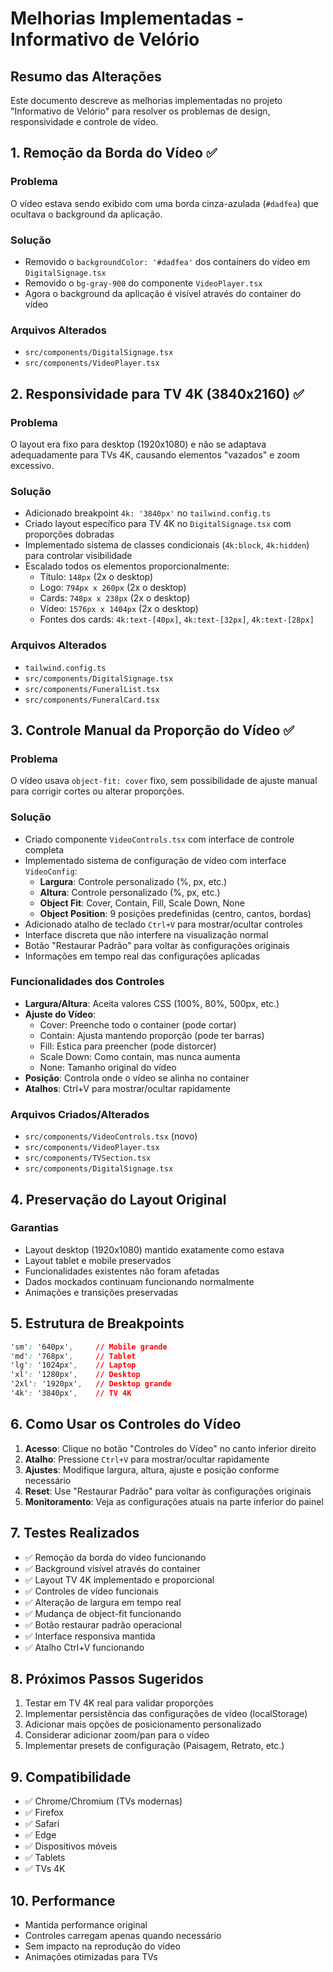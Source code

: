 # Melhorias Implementadas - Informativo de Velório

## Resumo das Alterações

Este documento descreve as melhorias implementadas no projeto "Informativo de Velório" para resolver os problemas de design, responsividade e controle de vídeo.

## 1. Remoção da Borda do Vídeo ✅

### Problema
O vídeo estava sendo exibido com uma borda cinza-azulada (`#dadfea`) que ocultava o background da aplicação.

### Solução
- Removido o `backgroundColor: '#dadfea'` dos containers do vídeo em `DigitalSignage.tsx`
- Removido o `bg-gray-900` do componente `VideoPlayer.tsx`
- Agora o background da aplicação é visível através do container do vídeo

### Arquivos Alterados
- `src/components/DigitalSignage.tsx`
- `src/components/VideoPlayer.tsx`

## 2. Responsividade para TV 4K (3840x2160) ✅

### Problema
O layout era fixo para desktop (1920x1080) e não se adaptava adequadamente para TVs 4K, causando elementos "vazados" e zoom excessivo.

### Solução
- Adicionado breakpoint `4k: '3840px'` no `tailwind.config.ts`
- Criado layout específico para TV 4K no `DigitalSignage.tsx` com proporções dobradas
- Implementado sistema de classes condicionais (`4k:block`, `4k:hidden`) para controlar visibilidade
- Escalado todos os elementos proporcionalmente:
  - Título: `148px` (2x o desktop)
  - Logo: `794px x 260px` (2x o desktop)
  - Cards: `748px x 238px` (2x o desktop)
  - Vídeo: `1576px x 1404px` (2x o desktop)
  - Fontes dos cards: `4k:text-[40px]`, `4k:text-[32px]`, `4k:text-[28px]`

### Arquivos Alterados
- `tailwind.config.ts`
- `src/components/DigitalSignage.tsx`
- `src/components/FuneralList.tsx`
- `src/components/FuneralCard.tsx`

## 3. Controle Manual da Proporção do Vídeo ✅

### Problema
O vídeo usava `object-fit: cover` fixo, sem possibilidade de ajuste manual para corrigir cortes ou alterar proporções.

### Solução
- Criado componente `VideoControls.tsx` com interface de controle completa
- Implementado sistema de configuração de vídeo com interface `VideoConfig`:
  - **Largura**: Controle personalizado (%, px, etc.)
  - **Altura**: Controle personalizado (%, px, etc.)
  - **Object Fit**: Cover, Contain, Fill, Scale Down, None
  - **Object Position**: 9 posições predefinidas (centro, cantos, bordas)
- Adicionado atalho de teclado `Ctrl+V` para mostrar/ocultar controles
- Interface discreta que não interfere na visualização normal
- Botão "Restaurar Padrão" para voltar às configurações originais
- Informações em tempo real das configurações aplicadas

### Funcionalidades dos Controles
- **Largura/Altura**: Aceita valores CSS (100%, 80%, 500px, etc.)
- **Ajuste do Vídeo**:
  - Cover: Preenche todo o container (pode cortar)
  - Contain: Ajusta mantendo proporção (pode ter barras)
  - Fill: Estica para preencher (pode distorcer)
  - Scale Down: Como contain, mas nunca aumenta
  - None: Tamanho original do vídeo
- **Posição**: Controla onde o vídeo se alinha no container
- **Atalhos**: Ctrl+V para mostrar/ocultar rapidamente

### Arquivos Criados/Alterados
- `src/components/VideoControls.tsx` (novo)
- `src/components/VideoPlayer.tsx`
- `src/components/TVSection.tsx`
- `src/components/DigitalSignage.tsx`

## 4. Preservação do Layout Original

### Garantias
- Layout desktop (1920x1080) mantido exatamente como estava
- Layout tablet e mobile preservados
- Funcionalidades existentes não foram afetadas
- Dados mockados continuam funcionando normalmente
- Animações e transições preservadas

## 5. Estrutura de Breakpoints

```css
'sm': '640px',     // Mobile grande
'md': '768px',     // Tablet
'lg': '1024px',    // Laptop
'xl': '1280px',    // Desktop
'2xl': '1920px',   // Desktop grande
'4k': '3840px',    // TV 4K
```

## 6. Como Usar os Controles do Vídeo

1. **Acesso**: Clique no botão "Controles do Vídeo" no canto inferior direito
2. **Atalho**: Pressione `Ctrl+V` para mostrar/ocultar rapidamente
3. **Ajustes**: Modifique largura, altura, ajuste e posição conforme necessário
4. **Reset**: Use "Restaurar Padrão" para voltar às configurações originais
5. **Monitoramento**: Veja as configurações atuais na parte inferior do painel

## 7. Testes Realizados

- ✅ Remoção da borda do vídeo funcionando
- ✅ Background visível através do container
- ✅ Layout TV 4K implementado e proporcional
- ✅ Controles de vídeo funcionais
- ✅ Alteração de largura em tempo real
- ✅ Mudança de object-fit funcionando
- ✅ Botão restaurar padrão operacional
- ✅ Interface responsiva mantida
- ✅ Atalho Ctrl+V funcionando

## 8. Próximos Passos Sugeridos

1. Testar em TV 4K real para validar proporções
2. Implementar persistência das configurações de vídeo (localStorage)
3. Adicionar mais opções de posicionamento personalizado
4. Considerar adicionar zoom/pan para o vídeo
5. Implementar presets de configuração (Paisagem, Retrato, etc.)

## 9. Compatibilidade

- ✅ Chrome/Chromium (TVs modernas)
- ✅ Firefox
- ✅ Safari
- ✅ Edge
- ✅ Dispositivos móveis
- ✅ Tablets
- ✅ TVs 4K

## 10. Performance

- Mantida performance original
- Controles carregam apenas quando necessário
- Sem impacto na reprodução do vídeo
- Animações otimizadas para TVs

